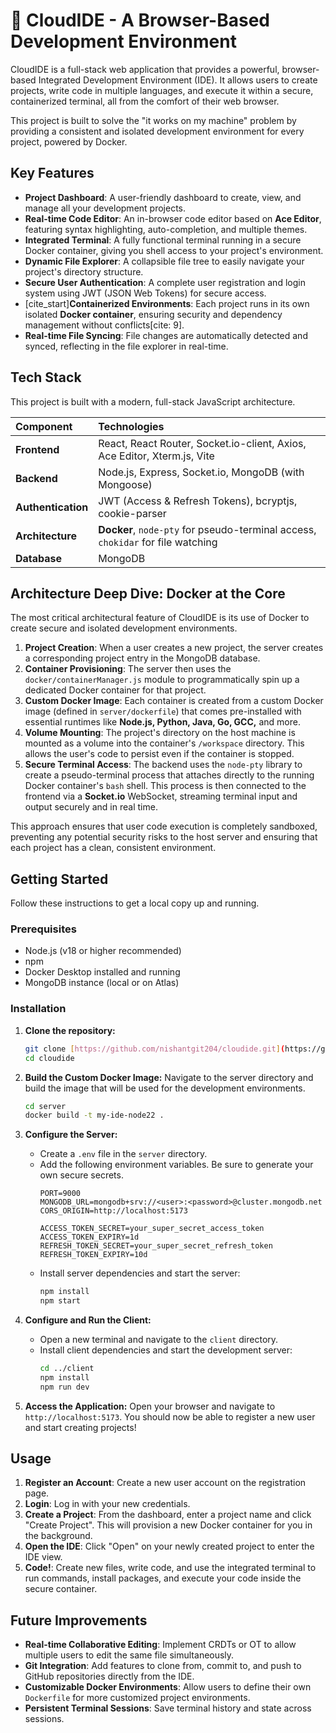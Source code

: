 # 🧠 CloudIDE - A Browser-Based Development Environment

CloudIDE is a full-stack web application that provides a powerful, browser-based Integrated Development Environment (IDE). It allows users to create projects, write code in multiple languages, and execute it within a secure, containerized terminal, all from the comfort of their web browser.

This project is built to solve the "it works on my machine" problem by providing a consistent and isolated development environment for every project, powered by Docker.

## Key Features

* **Project Dashboard**: A user-friendly dashboard to create, view, and manage all your development projects.
* **Real-time Code Editor**: An in-browser code editor based on **Ace Editor**, featuring syntax highlighting, auto-completion, and multiple themes.
* **Integrated Terminal**: A fully functional terminal running in a secure Docker container, giving you shell access to your project's environment.
* **Dynamic File Explorer**: A collapsible file tree to easily navigate your project's directory structure.
* **Secure User Authentication**: A complete user registration and login system using JWT (JSON Web Tokens) for secure access.
* [cite_start]**Containerized Environments**: Each project runs in its own isolated **Docker container**, ensuring security and dependency management without conflicts[cite: 9].
* **Real-time File Syncing**: File changes are automatically detected and synced, reflecting in the file explorer in real-time.

## Tech Stack

This project is built with a modern, full-stack JavaScript architecture.

| Component      | Technologies                                                                          |
| :------------- | :------------------------------------------------------------------------------------ |
| **Frontend** | React, React Router, Socket.io-client, Axios, Ace Editor, Xterm.js, Vite               |
| **Backend** | Node.js, Express, Socket.io, MongoDB (with Mongoose)                                  |
| **Authentication**| JWT (Access & Refresh Tokens), bcryptjs, cookie-parser                                |
| **Architecture** | **Docker**, `node-pty` for pseudo-terminal access, `chokidar` for file watching       |
| **Database** | MongoDB                                                                               |

## Architecture Deep Dive: Docker at the Core

The most critical architectural feature of CloudIDE is its use of Docker to create secure and isolated development environments.

1.  **Project Creation**: When a user creates a new project, the server creates a corresponding project entry in the MongoDB database.
2.  **Container Provisioning**: The server then uses the `docker/containerManager.js` module to programmatically spin up a dedicated Docker container for that project.
3.  **Custom Docker Image**: Each container is created from a custom Docker image (defined in `server/dockerfile`) that comes pre-installed with essential runtimes like **Node.js, Python, Java, Go, GCC,** and more.
4.  **Volume Mounting**: The project's directory on the host machine is mounted as a volume into the container's `/workspace` directory. This allows the user's code to persist even if the container is stopped.
5.  **Secure Terminal Access**: The backend uses the `node-pty` library to create a pseudo-terminal process that attaches directly to the running Docker container's `bash` shell. This process is then connected to the frontend via a **Socket.io** WebSocket, streaming terminal input and output securely and in real time.

This approach ensures that user code execution is completely sandboxed, preventing any potential security risks to the host server and ensuring that each project has a clean, consistent environment.

## Getting Started

Follow these instructions to get a local copy up and running.

### Prerequisites

* Node.js (v18 or higher recommended)
* npm
* Docker Desktop installed and running
* MongoDB instance (local or on Atlas)

### Installation

1.  **Clone the repository:**
    ```bash
    git clone [https://github.com/nishantgit204/cloudide.git](https://github.com/nishantgit204/cloudide.git)
    cd cloudide
    ```

2.  **Build the Custom Docker Image:**
    Navigate to the server directory and build the image that will be used for the development environments.
    ```bash
    cd server
    docker build -t my-ide-node22 .
    ```

3.  **Configure the Server:**
    * Create a `.env` file in the `server` directory.
    * Add the following environment variables. Be sure to generate your own secure secrets.
        ```env
        PORT=9000
        MONGODB_URL=mongodb+srv://<user>:<password>@cluster.mongodb.net
        CORS_ORIGIN=http://localhost:5173
        
        ACCESS_TOKEN_SECRET=your_super_secret_access_token
        ACCESS_TOKEN_EXPIRY=1d
        REFRESH_TOKEN_SECRET=your_super_secret_refresh_token
        REFRESH_TOKEN_EXPIRY=10d
        ```
    * Install server dependencies and start the server:
        ```bash
        npm install
        npm start
        ```

4.  **Configure and Run the Client:**
    * Open a new terminal and navigate to the `client` directory.
    * Install client dependencies and start the development server:
        ```bash
        cd ../client
        npm install
        npm run dev
        ```

5.  **Access the Application:**
    Open your browser and navigate to `http://localhost:5173`. You should now be able to register a new user and start creating projects!

## Usage

1.  **Register an Account**: Create a new user account on the registration page.
2.  **Login**: Log in with your new credentials.
3.  **Create a Project**: From the dashboard, enter a project name and click "Create Project". This will provision a new Docker container for you in the background.
4.  **Open the IDE**: Click "Open" on your newly created project to enter the IDE view.
5.  **Code!**: Create new files, write code, and use the integrated terminal to run commands, install packages, and execute your code inside the secure container.

## Future Improvements

* **Real-time Collaborative Editing**: Implement CRDTs or OT to allow multiple users to edit the same file simultaneously.
* **Git Integration**: Add features to clone from, commit to, and push to GitHub repositories directly from the IDE.
* **Customizable Docker Environments**: Allow users to define their own `Dockerfile` for more customized project environments.
* **Persistent Terminal Sessions**: Save terminal history and state across sessions.
